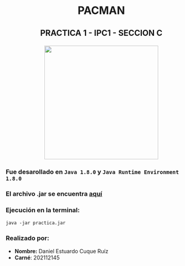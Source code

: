 # <p align = "center" > PACMAN </center> </p>
## <p align = "center" > PRACTICA 1 - IPC1 - SECCION C </p>

<p align = "center" > <img src="https://geekzilla.tech/home/wp-content/uploads/2019/11/pac-man.jpg" width = 300> </p>

### Fue desarollado en `Java 1.8.0` y `Java Runtime Environment 1.8.0`

### El archivo .jar se encuentra [aquí](https://github.com/DanielC78/IPC1_Practica1_202112145/tree/master/out/artifacts/IPC1_PRACTICA1_202112145_jar)

### Ejecución en la terminal:
````
java -jar practica.jar
````

### Realizado por:
- **Nombre:** Daniel Estuardo Cuque Ruíz
- **Carné**: 202112145
